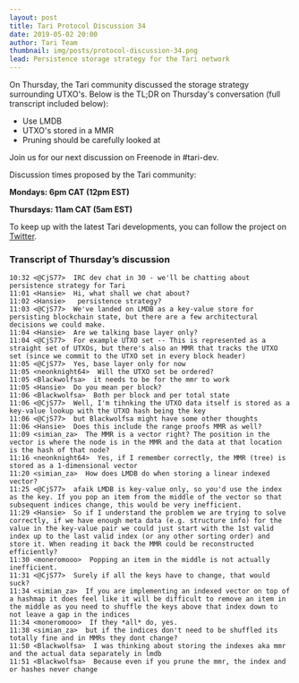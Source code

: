 ```yaml
---
layout: post
title: Tari Protocol Discussion 34
date: 2019-05-02 20:00
author: Tari Team
thumbnail: img/posts/protocol-discussion-34.png
lead: Persistence storage strategy for the Tari network
---
```


On Thursday, the Tari community discussed the storage strategy surrounding UTXO's. Below is the TL;DR on Thursday's conversation (full transcript included below):

* Use LMDB
* UTXO's stored in a MMR
* Pruning should be carefully looked at

Join us for our next discussion on Freenode in #tari-dev.

Discussion times proposed by the Tari community:

**Mondays: 6pm CAT (12pm EST)**

**Thursdays: 11am CAT (5am EST)**

To keep up with the latest Tari developments, you can follow the project on [Twitter](https://twitter.com/tari).

### Transcript of Thursday’s discussion
```
10:32 <@CjS77>  IRC dev chat in 30 - we'll be chatting about persistence strategy for Tari
11:01 <Hansie>  Hi, what shall we chat about?
11:02 <Hansie>   persistence strategy?
11:03 <@CjS77>  We've landed on LMDB as a key-value store for persisting blockchain state, but there are a few architectural decisions we could make.
11:04 <Hansie>  Are we talking base layer only?
11:04 <@CjS77>  For example UTXO set -- This is represented as a straight set of UTXOs, but there's also an MMR that tracks the UTXO set (since we commit to the UTXO set in every block header)
11:05 <@CjS77>  Yes, base layer only for now
11:05 <neonknight64>  Will the UTXO set be ordered?
11:05 <Blackwolfsa>  it needs to be for the mmr to work
11:05 <Hansie>  Do you mean per block?
11:06 <Blackwolfsa>  Both per block and per total state
11:06 <@CjS77>  Well, I'm tihnking the UTXO data itself is stored as a key-value lookup with the UTXO hash being the key
11:06 <@CjS77>  but Blackwolfsa might have some other thoughts
11:06 <Hansie>  Does this include the range proofs MMR as well?
11:09 <simian_za>  The MMR is a vector right? The position in the vector is where the node is in the MMR and the data at that location is the hash of that node?
11:16 <neonknight64>  Yes, if I remember correctly, the MMR (tree) is stored as a 1-dimensional vector
11:20 <simian_za>  How does LMDB do when storing a linear indexed vector?
11:25 <@CjS77>  afaik LMDB is key-value only, so you'd use the index as the key. If you pop an item from the middle of the vector so that subsequent indices change, this would be very inefficient.
11:29 <Hansie>  So if I understand the problem we are trying to solve correctly, if we have enough meta data (e.g. structure info) for the value in the key-value pair we could just start with the 1st valid index up to the last valid index (or any other sorting order) and store it. When reading it back the MMR could be reconstructed efficiently?
11:30 <moneromooo>  Popping an item in the middle is not actually inefficient.
11:31 <@CjS77>  Surely if all the keys have to change, that would suck?
11:34 <simian_za>  If you are implementing an indexed vector on top of a hashmap it does feel like it will be difficult to remove an item in the middle as you need to shuffle the keys above that index down to not leave a gap in the indices
11:34 <moneromooo>  If they *all* do, yes.
11:38 <simian_za>  but if the indices don't need to be shuffled its totally fine and in MMRs they dont change?
11:50 <Blackwolfsa>  I was thinking about storing the indexes aka mmr and the actual data separately in lmdb
11:51 <Blackwolfsa>  Because even if you prune the mmr, the index and or hashes never change
```
